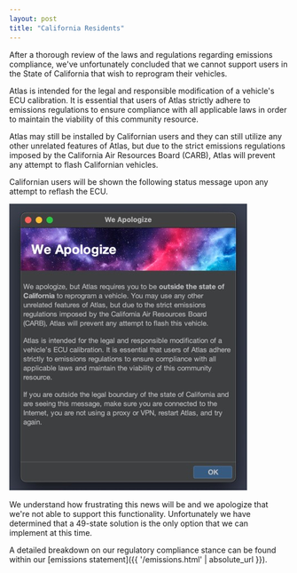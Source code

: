 ```yaml
---
layout: post
title: "California Residents"
---
```


After a thorough review of the laws and regulations regarding emissions compliance, we've unfortunately concluded that we cannot support users in the State of California that wish to reprogram their vehicles.

Atlas is intended for the legal and responsible modification of a vehicle's ECU calibration. It is essential that users of Atlas strictly adhere to emissions regulations to ensure compliance with all applicable laws in order to maintain the viability of this community resource.

Atlas may still be installed by Californian users and they can still utilize any other unrelated features of Atlas, but due to the strict emissions regulations imposed by the California Air Resources Board (CARB), Atlas will prevent any attempt to flash Californian vehicles.

Californian users will be shown the following status message upon any attempt to reflash the ECU.

![California User Notice](assets/cali_users_notice.jpg?raw=true "California User Notice")

We understand how frustrating this news will be and we apologize that we're not able to support this functionality. Unfortunately we have determined that a 49-state solution is the only option that we can implement at this time.

A detailed breakdown on our regulatory compliance stance can be found within our [emissions statement]({{ '/emissions.html' | absolute_url }}).
